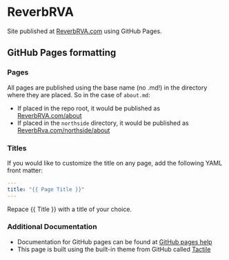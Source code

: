 # ReverbRVA

Site published at [ReverbRVA.com](http://www.ReverbRVA.com) using GitHub Pages. 

## GitHub Pages formatting

### Pages
All pages are published using the base name (no .md!) in the directory where they are placed. So in the case of `about.md`:

- If placed in the repo root, it would be published as [ReverbRVA.com/about](ReverbRVA.com/about)
- If placed in the `northside` directory, it would be published as [ReverbRva.com/northside/about](ReverbRva.com/northside/about
)

### Titles

If you would like to customize the title on any page, add the following YAML front matter:
```yaml
---
title: "{{ Page Title }}"
---
```
Repace {{ Title }} with a title of your choice.

### Additional Documentation

- Documentation for GitHub pages can be found at [GitHub pages help](https://help.github.com/categories/github-pages-basics/)
- This page is built using the built-in theme from GitHub called [Tactile](https://github.com/pages-themes/tactile)

